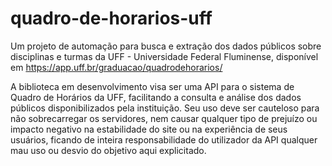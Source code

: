 # quadro-de-horarios-uff
Um projeto de automação para busca e extração dos dados públicos sobre disciplinas e turmas da UFF - Universidade Federal Fluminense, disponível em https://app.uff.br/graduacao/quadrodehorarios/

A biblioteca em desenvolvimento visa ser uma API para o sistema de Quadro de Horários da UFF, facilitando a consulta e análise dos dados públicos disponibilizados pela instituição. Seu uso deve ser cauteloso para não sobrecarregar os servidores, nem causar qualquer tipo de prejuízo ou impacto negativo na estabilidade do site ou na experiência de seus usuários, ficando de inteira responsabilidade do utilizador da API qualquer mau uso ou desvio do objetivo aqui explicitado. 
